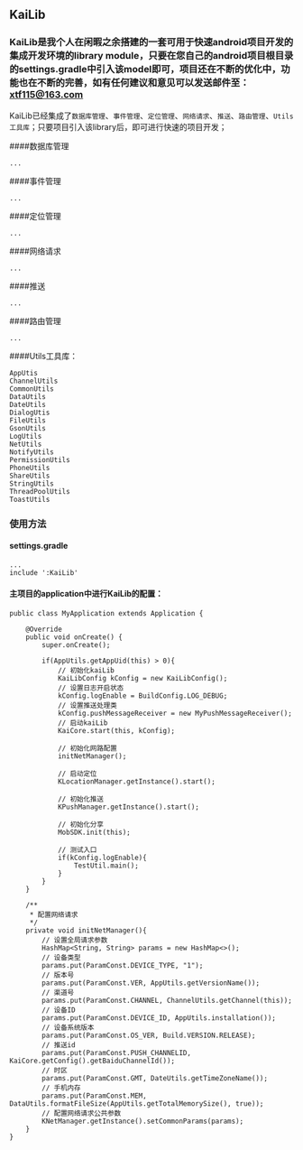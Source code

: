 ## KaiLib

### KaiLib是我个人在闲暇之余搭建的一套可用于快速android项目开发的集成开发环境的library module，只要在您自己的android项目根目录的settings.gradle中引入该model即可，项目还在不断的优化中，功能也在不断的完善，如有任何建议和意见可以发送邮件至：xtf115@163.com

KaiLib已经集成了`数据库管理`、`事件管理`、`定位管理`、`网络请求`、`推送`、`路由管理`、`Utils工具库`；只要项目引入该library后，即可进行快速的项目开发；

####数据库管理
```
...
```
####事件管理
```
...
```
####定位管理
```
...
```
####网络请求
```
...
```
####推送
```
...
```
####路由管理
```
...
```
####Utils工具库：
```
AppUtis
ChannelUtils
CommonUtils
DataUtils
DateUtils
DialogUtis
FileUtils
GsonUtils
LogUtils
NetUtils
NotifyUtils
PermissionUtils
PhoneUtils
ShareUtils
StringUtils
ThreadPoolUtils
ToastUtils
```
### 使用方法
#### settings.gradle
```
...
include ':KaiLib'
```
#### 主项目的application中进行KaiLib的配置：
```
public class MyApplication extends Application {

	@Override
	public void onCreate() {
		super.onCreate();

		if(AppUtils.getAppUid(this) > 0){
			// 初始化kaiLib
			KaiLibConfig kConfig = new KaiLibConfig();
			// 设置日志开启状态
			kConfig.logEnable = BuildConfig.LOG_DEBUG;
			// 设置推送处理类
			kConfig.pushMessageReceiver = new MyPushMessageReceiver();
			// 启动kaiLib
			KaiCore.start(this, kConfig);

			// 初始化网路配置
			initNetManager();

			// 启动定位
			KLocationManager.getInstance().start();

			// 初始化推送
			KPushManager.getInstance().start();

			// 初始化分享
			MobSDK.init(this);

			// 测试入口
			if(kConfig.logEnable){
				TestUtil.main();
			}
		}
	}

	/**
	 * 配置网络请求
	 */
	private void initNetManager(){
		// 设置全局请求参数
		HashMap<String, String> params = new HashMap<>();
		// 设备类型
		params.put(ParamConst.DEVICE_TYPE, "1");
		// 版本号
		params.put(ParamConst.VER, AppUtils.getVersionName());
		// 渠道号
		params.put(ParamConst.CHANNEL, ChannelUtils.getChannel(this));
		// 设备ID
		params.put(ParamConst.DEVICE_ID, AppUtils.installation());
		// 设备系统版本
		params.put(ParamConst.OS_VER, Build.VERSION.RELEASE);
		// 推送id
		params.put(ParamConst.PUSH_CHANNELID, KaiCore.getConfig().getBaiduChannelId());
		// 时区
		params.put(ParamConst.GMT, DateUtils.getTimeZoneName());
		// 手机内存
		params.put(ParamConst.MEM, DataUtils.formatFileSize(AppUtils.getTotalMemorySize(), true));
		// 配置网络请求公共参数
		KNetManager.getInstance().setCommonParams(params);
	}
}
```